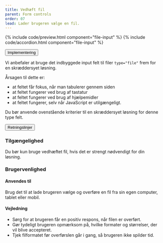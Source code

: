 ```yaml
---
title: Vedhæft fil
parent: Form controls
order: 07
lead: Lader brugeren vælge en fil.
---
```


{% include code/preview.html component="file-input" %}
{% include code/accordion.html component="file-input" %}
<div class="accordion-bordered">
  <button class="button-unstyled accordion-button"
      aria-expanded="true" aria-controls="file-input-tech">
    Implementering
  </button>
  <div id="file-input-tech" aria-hidden="false" class="accordion-content">
    <section>
        <p>Vi anbefaler at bruge det indbyggede input felt til filer <code>type="file"</code> frem for en skræddersyet løsning.</p>
        <p>Årsagen til dette er:</p>
          <ul class="content-list">
          <li>at feltet får fokus, når man tabulerer gennem siden</li>
          <li>at feltet fungerer ved brug af tastatur</li>
          <li>at feltet fungerer ved brug af hjælpemidler</li>
          <li>at feltet fungerer, selv når JavaScript er utilgængeligt.</li>
        </ul>
        <p>Du bør anvende ovenstående kriterier til en skræddersyet løsning for denne type felt.</p>
    </section>
  </div>
</div>

<div class="accordion-bordered">
  <button class="button-unstyled accordion-button"
      aria-expanded="true" aria-controls="file-input-docs">
    Retningslinjer
  </button>
  <div id="file-input-docs" aria-hidden="false" class="accordion-content">
    <article>
      <section>
          <h3 class="h4">Tilgængelighed</h3>
          <p>Du bør kun bruge vedhæftet fil, hvis det er strengt nødvendigt for din løsning.</p>
      </section>
      <section>
          <h3 class="h4">Brugervenlighed</h3>
          <h4 class="h5">Anvendes til</h4>
          <p>Brug det til at lade brugeren vælge og overføre en fil fra sin egen computer, tablet eller mobil.</p>
          <h4 class="h5">Vejledning</h4>
          <ul>
              <li>Sørg for at brugeren får en positiv respons, når filen er overført.</li>
              <li>Gør tydeligt brugeren opmærksom på, hvilke formater og størrelser, der vil blive accepteret.</li>
              <li>Tjek filformatet før overførslen går i gang, så brugeren ikke spilder tid.</li>
          </ul>
      </section>
  </article>
</div>
